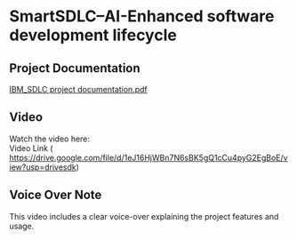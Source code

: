 # SmartSDLC–AI-Enhanced software development lifecycle

## Project Documentation  
[IBM_SDLC project documentation.pdf](https://docs.google.com/document/d/17bvcB2a6rJXJqGAQhnpptBKxBwySdkYD/edit?usp=drivesdk&ouid=111650273192037043589&rtpof=true&sd=true)

##  Video  
Watch the  video here:  
 Video Link (
https://drive.google.com/file/d/1eJ16HjWBn7N6sBK5gQ1cCu4pyG2EgBoE/view?usp=drivesdk)

## Voice Over Note  
This video includes a clear voice-over explaining the project features and usage.

